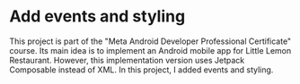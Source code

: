 # Add events and styling
This project is part of the "Meta Android Developer Professional Certificate" course. Its main idea is to implement an Android mobile app for Little Lemon Restaurant. However, this implementation version uses Jetpack Composable instead of XML. In this project, I added events and styling.

